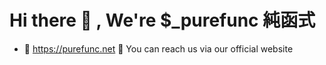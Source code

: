 # Hi there 👋 , We're $_purefunc 純函式 
- 💎 https://purefunc.net 🙋 You can reach us via our official website
